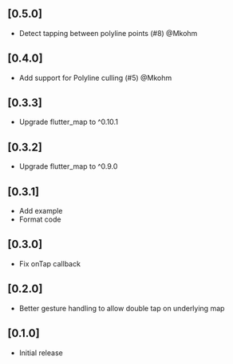 ## [0.5.0]
 - Detect tapping between polyline points (#8) @Mkohm

## [0.4.0]
 - Add support for Polyline culling (#5) @Mkohm

## [0.3.3]
 - Upgrade flutter_map to ^0.10.1
 
 ## [0.3.2]
 - Upgrade flutter_map to ^0.9.0
 
## [0.3.1]
 - Add example
 - Format code

## [0.3.0]
 - Fix onTap callback

## [0.2.0]
 - Better gesture handling to allow double tap on underlying map

## [0.1.0]
 - Initial release